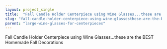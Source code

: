 ```yaml
---
layout: project_single
title:  "Fall Candle Holder Centerpiece using Wine Glasses...these are the BEST Homemade Fall Decorations"
slug: "fall-candle-holder-centerpiece-using-wine-glassesthese-are-the-best-homemade-fall-decorations"
parent: "large-wine-glasses-for-centerpieces"
---
```

Fall Candle Holder Centerpiece using Wine Glasses...these are the BEST Homemade Fall Decorations